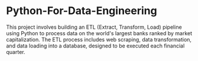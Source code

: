 # Python-For-Data-Engineering
This project involves building an ETL (Extract, Transform, Load) pipeline using Python to process data on the world's largest banks ranked by market capitalization. The ETL process includes web scraping, data transformation, and data loading into a database, designed to be executed each financial quarter.

